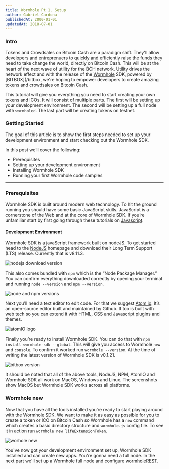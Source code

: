 ```yaml
---
title: Wormhole Pt 1. Setup
author: Gabriel Cardona
publishedAt: 2000-01-01
updatedAt: 2018-07-01
---
```


### Intro

Tokens and Crowdsales on Bitcoin Cash are a paradigm shift. They'll allow developers and entreprenuers to quickly and efficiently raise the funds they need to take change the world, directly on Bitcoin Cash. This will be at the heart of the next wave of utility for the BCH network. Utility drives the network effect and with the release of the [Wormhole](/wormhole) SDK, powered by [BITBOX](/bitbox, we're hoping to empower developers to create amazing tokens and crowdsales on Bitcoin Cash.

This tutorial will give you everything you need to start creating your own tokens and ICOs. It will consist of multiple parts. The first will be setting up your development environment. The second will be setting up a full node with `wormholed`. The last part will be creating tokens on testnet.

### Getting Started

The goal of this article is to show the first steps needed to set up your development environment and start checking out the Wormhole SDK.

In this post we’ll cover the following:

- Prerequisites
- Setting up your development environment
- Installing Wormhole SDK
- Running your first Wormhole code samples

---

### Prerequisites

Wormhole SDK is built around modern web technology. To hit the ground running you should have some basic JavaScript skills. JavaScript is a cornerstone of the Web and at the core of Wormhole SDK. If you’re unfamiliar start by first going through these tutorials on [Javascript](https://www.w3schools.com/jS/default.asp).

#### Development Environment

Wormhole SDK is a javaScript framework built on nodeJS. To get started head to the [NodeJS](https://nodejs.org/en/) homepage and download their Long Term Support (LTS) release. Currently that is v8.11.3.

![nodejs download version](/images/node-version.png)

This also comes bundled with `npm` which is the “Node Package Manager.” You can confirm everything downloaded correctly by opening your terminal and running `node --version` and `npm --version`.

![node and npm versions](/images/npm-version.png)

Next you’ll need a text editor to edit code. For that we suggest [Atom.io](http://atom.io/). It’s an open-source editor built and maintained by Github. It too is built with web tech so you can extend it with HTML, CSS and Javascript plugins and themes.

![atomIO logo](/images/atomio.png)

Finally you’re ready to install Wormhole SDK. You can do that with `npm install wormhole-sdk --global`. This will give you access to Wormhole `new` and `console`. To confirm it worked run `wormhole --version`. At the time of writing the latest version of Wormhole SDK is v0.1.21.

![bitbox version](/images/wormhole-version.png)

It should be noted that all of the above tools, NodeJS, NPM, AtomIO and Wormhole SDK all work on MacOS, Windows and Linux. The screenshots show MacOS but Wormhole SDK works across all platforms.

### Wormhole new

Now that you have all the tools installed you’re ready to start playing around with the Wormhole SDK. We want to make it as easy as possible for you to create a token or ICO on Bitcoin Cash so Wormhole has a `new` command which creates a basic directory structure and `wormhole.js` config file. To see it in action run `wormhole new lifeExtensionToken`.

![worhole new](./images/wormhole-new.png)

You've now got your development environment set up, Wormhole SDK installed and can create new apps. You're gonna need a full node. In the next part we'll set up a Wormhole full node and configure [wormholeREST](https://github.com/Bitcoin-com/wormholerest.bitcoin.com).
